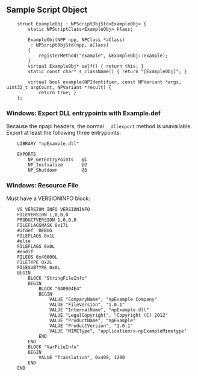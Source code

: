 ## Sample Script Object

        struct ExampleObj : NPScriptObjStd<ExampleObj> {
            static NPScriptClass<ExampleObj> klass;

            ExampleObj(NPP npp, NPClass *aClass)
             : NPScriptObjStd(npp, aClass)
            {
                registerMethod("example", &ExampleObj::example);
            }
            virtual ExampleObj* self() { return this; }
            static const char* s_className() { return "[ExampleObj]"; }

            virtual bool example(NPIdentifier, const NPVariant *args, uint32_t argCount, NPVariant *result) {
                return true; }
        };


### Windows: Export DLL entrypoints with Example.def

Because the npapi headers, the normal `__dllexport` method is unavailable.
Export at least the following three entrypoints:

        LIBRARY "npExample.dll"

        EXPORTS
            NP_GetEntryPoints   @1
            NP_Initialize       @2
            NP_Shutdown         @3
        
### Windows: Resource File

Must have a VERSIONINFO block:


        VS_VERSION_INFO VERSIONINFO
        FILEVERSION 1,0,0,0
        PRODUCTVERSION 1,0,0,0
        FILEFLAGSMASK 0x17L
        #ifdef _DEBUG
        FILEFLAGS 0x1L
        #else
        FILEFLAGS 0x0L
        #endif
        FILEOS 0x40000L
        FILETYPE 0x2L
        FILESUBTYPE 0x0L
        BEGIN
            BLOCK "StringFileInfo"
            BEGIN
                BLOCK "040904E4"
                BEGIN
                    VALUE "CompanyName", "npExample Company"
                    VALUE "FileVersion", "1.0.1"
                    VALUE "InternalName", "npExample.dll"
                    VALUE "LegalCopyright", "Copyright (C) 2012"
                    VALUE "ProductName", "npExample"
                    VALUE "ProductVersion", "1.0.1"
                    VALUE "MIMEType", "application/x-npExampleMimetype"
                END
            END
            BLOCK "VarFileInfo"
            BEGIN
                VALUE "Translation", 0x409, 1200
            END
        END

